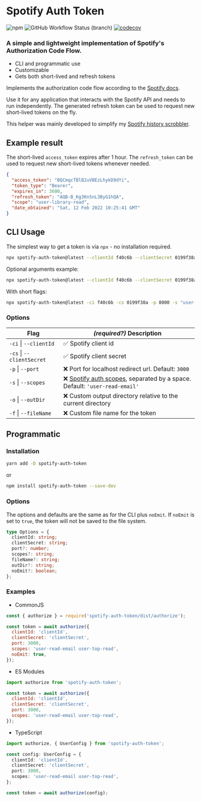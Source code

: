 # Spotify Auth Token

![npm](https://img.shields.io/npm/v/spotify-auth-token) ![GitHub Workflow Status (branch)](https://img.shields.io/github/workflow/status/eegli/spotify-auth-token/ci-unit-tests/main) [![codecov](https://codecov.io/gh/eegli/spotify-auth-token/branch/main/graph/badge.svg?token=2GK6L7KXTD)](https://codecov.io/gh/eegli/spotify-auth-token)

### A simple and lightweight implementation of Spotify's Authorization Code Flow.

- CLI and programmatic use
- Customizable
- Gets both short-lived and refresh tokens

Implements the authorization code flow according to the [Spotify docs](https://developer.spotify.com/documentation/general/guides/authorization/code-flow/).

Use it for any application that interacts with the Spotify API and needs to run independently. The generated refresh token can be used to request new short-lived tokens on the fly.

This helper was mainly developed to simplify my [Spotify history scrobbler](https://github.com/eegli/spotify-history).

## Example result

The short-lived `access_token` expires after 1 hour. The `refresh_token` can be used to request new short-lived tokens whenever needed.

```json
{
  "access_token": "BQCmqcTBlB2uVBEzLhykD9dYi",
  "token_type": "Bearer",
  "expires_in": 3600,
  "refresh_token": "AQB-B_Kg3Kn5nL3ByG1hQA",
  "scope": "user-library-read",
  "date_obtained": "Sat, 12 Feb 2022 10:25:41 GMT"
}
```

## CLI Usage

The simplest way to get a token is via `npx` - no installation required.

```bash
npx spotify-auth-token@latest --clientId f40c6b --clientSecret 0199f38a
```

Optional arguments example:

```bash
npx spotify-auth-token@latest --clientId f40c6b --clientSecret 0199f38a --port 8000 --scopes "user-library-read"
```

With short flags:

```bash
npx spotify-auth-token@latest -ci f40c6b -cs 0199f38a -p 8000 -s "user-library-read user-top-read"
```

### Options

| Flag                      | **_(required?)_** Description                                                                                                                                  |
| ------------------------- | -------------------------------------------------------------------------------------------------------------------------------------------------------------- |
| `-ci` \| `--clientId`     | ✅ Spotify client id                                                                                                                                           |
| `-cs` \| `--clientSecret` | ✅ Spotify client secret                                                                                                                                       |
| `-p` \| `--port`          | ❌ Port for localhost redirect url. Default: `3000`                                                                                                            |
| `-s` \| `--scopes`        | ❌ [Spotify auth scopes](https://developer.spotify.com/documentation/general/guides/authorization/scopes/), separated by a space. Default: `'user-read-email'` |
| `-o` \| `--outDir`        | ❌ Custom output directory relative to the current directory                                                                                                   |
| `-f` \| `--fileName`      | ❌ Custom file name for the token                                                                                                                              |

## Programmatic

### Installation

```bash
yarn add -D spotify-auth-token
```

or

```bash
npm install spotify-auth-token --save-dev
```

### Options

The options and defaults are the same as for the CLI plus `noEmit`. If
`noEmit` is set to `true`, the token will not be saved to the file
system.

```ts
type Options = {
  clientId: string;
  clientSecret: string;
  port?: number;
  scopes?: string;
  fileName?: string;
  outDir?: string;
  noEmit?: boolean;
};
```

### Examples

- CommonJS

```js
const { authorize } = require('spotify-auth-token/dist/authorize');

const token = await authorize({
  clientId: 'clientId',
  clientSecret: 'clientSecret',
  port: 3000,
  scopes: 'user-read-email user-top-read',
  noEmit: true,
});
```

- ES Modules

```js
import authorize from 'spotify-auth-token';

const token = await authorize({
  clientId: 'clientId',
  clientSecret: 'clientSecret',
  port: 3000,
  scopes: 'user-read-email user-top-read',
});
```

- TypeScript

```ts
import authorize, { UserConfig } from 'spotify-auth-token';

const config: UserConfig = {
  clientId: 'clientId',
  clientSecret: 'clientSecret',
  port: 3000,
  scopes: 'user-read-email user-top-read',
};

const token = await authorize(config);
```
